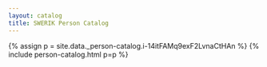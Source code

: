 ```yaml
---
layout: catalog
title: SWERIK Person Catalog
---
```

{% assign p = site.data._person-catalog.i-14itFAMq9exF2LvnaCtHAn %}
{% include person-catalog.html p=p %}


